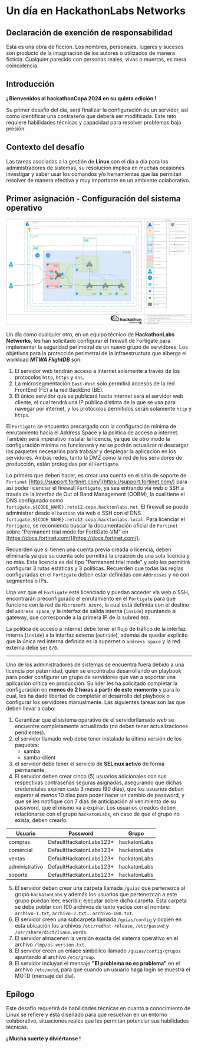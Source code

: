 # Un día en HackathonLabs Networks

## Declaración de exención de responsabilidad

Esta es una obra de ficción. Los nombres, personajes, lugares y sucesos son producto de la imaginación de los autores o utilizados de manera ficticia. Cualquier parecido con personas reales, vivas o muertas, es mera coincidencia.

## Introducción

**¡ Bienvenidos al hackathonCopa 2024 en su quinta edición !**

Su primer desafío del día, será finalizar la configuración de un servidor, así como identificar una contraseña que deberá ser modificada. Este reto requiere habilidades técnicas y capacidad para resolver problemas bajo presión.

## Contexto del desafío

Las tareas asociadas a la gestión de **Linux** son el día a día para los administradores de sistemas, su resolución implica en muchas ocasiones investigar y saber usar los comandos y/o herramientas que las permitan resolver de manera efectiva y muy importante en un ambiente colaborativo.

## Primer asignación - Configuración del sistema operativo

![Reto 01 Arquitectura de Referencia](/imgs/2024030401_reto_01-02_w_fgt_arch.drawio.png)

Un día como cualquier otro, en un equipo técnico de **HackathonLabs Networks**, les han solicitado configurar el firewall de Fortigate para implementar la seguridad perimetral de un nuevo grupo de servidores. Los objetivos para la protección perimetral de la infraestructura que alberga el workload ***MTWA FlightDB*** son:

1. El   servidor web tendrán acceso a internet solamente a través de los protocolos `http`, `https` y `dns`.
2. La microsegmentación `East-West` solo permitirá accesos de la red FrontEnd (FE) a la red BackEnd (BE).
3. El único servidor que se publicará hacia internet será el servidor web cliente, el cual tendrá una IP pública distinta de la que se usa para navegar por internet, y los protocolos permitidos serán solamente `http` y `https`.

El `Fortigate` se encuentra precargado con la configuración mínima de enrutamiento hacia el Address Space y la política de acceso a internet. También será imperativo instalar la licencia, ya que de otro modo la configuración mínima no funcionará y no se podrán actualizar ni descargar los paquetes necesarios para trabajar y desplegar la aplicación en los servidores. Ambas redes, tanto la DMZ como la red de los servidores de producción, están protegidas por el `Fortigate`.

Lo primero que deben hacer, es crear una cuenta en el sitio de soporte de `Fortinet` [https://support.fortinet.com/](https://support.fortinet.com/) para así poder licenciar el firewall `Fortigate`, ya sea entrando vía web o SSH a través de la interfaz de Out of Band Management (OOBM), la cual tiene el DNS configurado como `fortigate.${CODE_NAME}.reto12.copa.hacktonlabs.net`. El firewall se puede administrar desde el `bastion` vía web o SSH con el DNS `fortigate.${CODE_NAME}.reto12.copa.hacktonlabs.local`. Para licenciar el `Fortigate`, se recomienda buscar la documentación oficial de `Fortinet` sobre "Permanent trial mode for FortiGate-VM" en [https://docs.fortinet.com/](https://docs.fortinet.com/). 

Recuerden que si tienen una cuenta previa creada o licencia, deben eliminarla ya que su cuenta solo permitirá la creación de una sola licencia y no más. Esta licencia es del tipo "Permanent trial mode" y solo les permitirá configurar 3 rutas estáticas y 3 políticas. Recuerden que todas las reglas configuradas en el `Fortigate` deben estar definidas con `Addresses` y no con segmentos o IPs.

Una vez que el `Fortigate` esté licenciado y puedan acceder vía web o SSH, encontrarán preconfigurado el enrutamiento en el `Fortigate` para que funcione con la red de `Microsoft Azure`, la cual está definida con el destino del `address space`, y la interfaz de salida interna (`inside`) apuntando al gateway, que corresponde a la primera IP de la subred `003`.

La política de acceso a internet debe tener el flujo de tráfico de la interfaz interna (`inside`) a la interfaz externa (`outside`), además de quedar explícito que la única red interna definida es la supernet o `address space` y la red externa debe ser `0/0`.

---

Uno de los administradores de sistemas se encuentra fuera debido a una licencia por paternidad, quien se encontraba desarrollando un playbook para poder configurar un grupo de servidores que van a soportar una aplicación crítica en producción. Su líder les ha solicitado completar la configuración en **menos de 2 horas a partir de este momento** y para lo cual, les ha dado libertad de completar el desarrollo del playbook o configurar los servidores manualmente. Las siguientes tareas son las que deben llevar a cabo:

1. Garantizar que el sistema operativo de el servidorllamado  *web*  se encuentre completamente actualizado (no deben tener actualizaciones pendientes).
2. el  servidor llamado web debe tener instalado la última versión de los paquetes:
    - samba
    - samba-client
3. el servidor debe tener el servicio de **SELinux activo** de forma permanente.
4. El  servidor deben crear cinco (5) usuarios adicionales con sus respectivas contraseñas seguras asignadas, asegurando que dichas credenciales expiren cada 3 meses (90 días), que los usuarios deban esperar al menos 10 días para poder hacer un cambio de password, y que se les notifique con 7 días de anticipación al venimiento de su password, que el mismo va a expirar. Los usuarios creados deben relacionarse con el grupo `hackatonLabs`, en caso de que el grupo no exista, deben crearlo.
   
| Usuario | Password | Grupo |
| --- | --- | --- |
| compras | DefaultHackatonLabs123* | hackatonLabs |
| comercial | DefaultHackatonLabs123* | hackatonLabs |
| ventas | DefaultHackatonLabs123* | hackatonLabs |
| administrativo | DefaultHackatonLabs123* | hackatonLabs |
| soporte | DefaultHackatonLabs123* | hackatonLabs |

5. El servidor deben crear una carpeta llamada `/guias` que pertenezca al grupo `hackatonLabs` y además los usuarios que pertenezcan a este grupo puedan leer, escribir, ejecutar sobre dicha carpeta. Esta carpeta se debe poblar con 100 archivos de texto vacíos con el nombre: `archivo-1.txt`, `archivo-2.txt`... `archivo-100.txt`.
6. El servidor creen una subcarpeta llamada `/guias/config` y copien en esta ubicación los archivos `/etc/redhat-release`, `/etc/passwd` y `/usr/share/dict/linux.words`.
7. El servidor almacenen la versión exacta del sistema operativo en el archivo `/tmp/os-version.txt`.
8. El  servidor creen un enlace simbólico llamado `/guias/config/grupos` apuntando al archivo `/etc/group`.
9. El servidor incluyan el mensaje **"El problema no es problema"** en el archivo `/etc/motd`, para que cuando un usuario haga login se muestra el MOTD (mensaje del dia).

## Epílogo

Este desafío requerirá de habilidades técnicas en cuanto a conocimiento de Linux se refiere y está diseñado para que resuelvan en un entorno colaborativo, situaciones reales que les permitan potenciar sus habilidades técnicas. 

**¡ Mucha suerte y diviértanse !**
